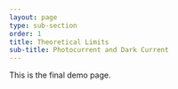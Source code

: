 ```yaml
---
layout: page
type: sub-section
order: 1
title: Theoretical Limits
sub-title: Photocurrent and Dark Current
---
```


This is the final demo page.
